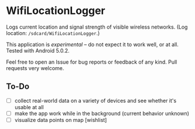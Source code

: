 # WifiLocationLogger

Logs current location and signal strength of visible wireless networks. (Log location: `/sdcard/WifiLocationLogger`.)

This application is *experimental* – do not expect it to work well, or at all. Tested with Android 5.0.2.

Feel free to open an Issue for bug reports or feedback of any kind.
Pull requests very welcome.

## To-Do

- [ ] collect real-world data on a variety of devices and see whether it's usable at all
- [ ] make the app work while in the background (current behavior unknown)
- [ ] visualize data points on map [wishlist]
